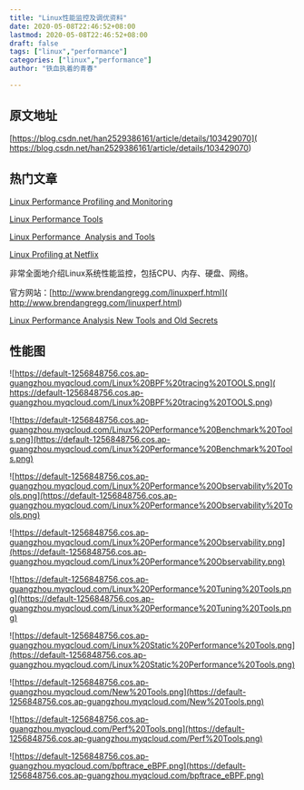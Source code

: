 ```yaml
---
title: "Linux性能监控及调优资料"
date: 2020-05-08T22:46:52+08:00
lastmod: 2020-05-08T22:46:52+08:00
draft: false
tags: ["linux","performance"]
categories: ["linux","performance"]
author: "铁血执着的青春"

---
```


## 原文地址
[https://blog.csdn.net/han2529386161/article/details/103429070](
https://blog.csdn.net/han2529386161/article/details/103429070)

## 热门文章
[Linux Performance Profiling and Monitoring](
http://www.ilinuxkernel.com/files/Linux.Performance.Profiling.and.Monitoring.April.2015.pdf)

[Linux Performance Tools](http://www.ilinuxkernel.com/files/Linux.Performance.Tools.Oct.2014.pdf)

[Linux Performance  Analysis and Tools](http://www.ilinuxkernel.com/files/Linux.Performance.Analysis.And.Tools.February.2013.pdf)

[Linux Profiling at Netflix](http://www.ilinuxkernel.com/files/Linux.Profiling.at.Netflix.Feb.2015.pdf)

非常全面地介绍Linux系统性能监控，包括CPU、内存、硬盘、网络。

官方网站：[http://www.brendangregg.com/linuxperf.html](
http://www.brendangregg.com/linuxperf.html)

[Linux Performance Analysis New Tools and Old Secrets](http://www.ilinuxkernel.com/files/LinuxPerfAnalysisNewTools.pdf)

## 性能图

![https://default-1256848756.cos.ap-guangzhou.myqcloud.com/Linux%20BPF%20tracing%20TOOLS.png](
https://default-1256848756.cos.ap-guangzhou.myqcloud.com/Linux%20BPF%20tracing%20TOOLS.png)

![https://default-1256848756.cos.ap-guangzhou.myqcloud.com/Linux%20Performance%20Benchmark%20Tools.png](https://default-1256848756.cos.ap-guangzhou.myqcloud.com/Linux%20Performance%20Benchmark%20Tools.png)

![https://default-1256848756.cos.ap-guangzhou.myqcloud.com/Linux%20Performance%20Observability%20Tools.png](https://default-1256848756.cos.ap-guangzhou.myqcloud.com/Linux%20Performance%20Observability%20Tools.png)


![https://default-1256848756.cos.ap-guangzhou.myqcloud.com/Linux%20Performance%20Observability.png](https://default-1256848756.cos.ap-guangzhou.myqcloud.com/Linux%20Performance%20Observability.png)

![https://default-1256848756.cos.ap-guangzhou.myqcloud.com/Linux%20Performance%20Tuning%20Tools.png](https://default-1256848756.cos.ap-guangzhou.myqcloud.com/Linux%20Performance%20Tuning%20Tools.png)

![https://default-1256848756.cos.ap-guangzhou.myqcloud.com/Linux%20Static%20Performance%20Tools.png](https://default-1256848756.cos.ap-guangzhou.myqcloud.com/Linux%20Static%20Performance%20Tools.png)

![https://default-1256848756.cos.ap-guangzhou.myqcloud.com/New%20Tools.png](https://default-1256848756.cos.ap-guangzhou.myqcloud.com/New%20Tools.png)

![https://default-1256848756.cos.ap-guangzhou.myqcloud.com/Perf%20Tools.png](https://default-1256848756.cos.ap-guangzhou.myqcloud.com/Perf%20Tools.png)

![https://default-1256848756.cos.ap-guangzhou.myqcloud.com/bpftrace_eBPF.png](https://default-1256848756.cos.ap-guangzhou.myqcloud.com/bpftrace_eBPF.png)

